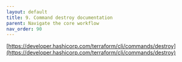 ```yaml
---
layout: default
title: 9. Command destroy documentation
parent: Navigate the core workflow
nav_order: 90
---
```


[https://developer.hashicorp.com/terraform/cli/commands/destroy](https://developer.hashicorp.com/terraform/cli/commands/destroy)